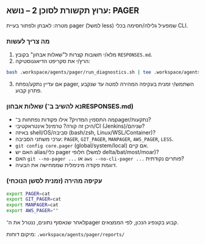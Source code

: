 ## ערוץ תקשורת לסוכן 2 – נושא: PAGER

מטרה: לאבחן ולפתור בעיית pager (למשל less) שמפעיל גלילה/חסימה בכלי CLI.

### מה צריך לעשות
1) מלא/י תשובות קצרות ל"שאלות אבחון" בקובץ `RESPONSES.md`.
2) הרץ/י את סקריפט הדיאגנוסטיקה:
```bash
bash .workspace/agents/pager/run_diagnostics.sh | tee .workspace/agents/pager/reports/$(date +%Y%m%d-%H%M%S).txt
```
3) אם עדיין נתקע/נפתח pager, השתמש/י זמנית בעקיפה המהירה למטה עד שנקבע פתרון קבוע.

### שאלות אבחון (נא להשיב ב־RESPONSES.md)
- מה התסמין המדויק? אילו פקודות נפתחות ב־pager/נתקעות?
- היכן זה קורה? טרמינל אינטראקטיבי/CI (Jenkins)/שניהם?
- באיזה shell/OS/סביבה (bash/zsh, Linux/WSL/Container)?
- ערכי משתני הסביבה: `PAGER`, `GIT_PAGER`, `MANPAGER`, `AWS_PAGER`, `LESS`.
- `git config core.pager` (global/system/local) אם קיים.
- האם יש alias/כלי pager חלופי (למשל delta/bat/most/moar)?
- האם `git --no-pager ...` או `aws --no-cli-pager ...` פותרים נקודתית?
- דוגמת פקודה מינימלית שממחישה את הבעיה.

### עקיפה מהירה (זמנית לסשן הנוכחי)
```bash
export PAGER=cat
export GIT_PAGER=cat
export MANPAGER=cat
export AWS_PAGER=""
```

לאחר שנאסוף נתונים, ננטרל את ה־pager קבוע בקונפיג הנכון, לפי הממצאים.

מיקום דוחות: `.workspace/agents/pager/reports/`
